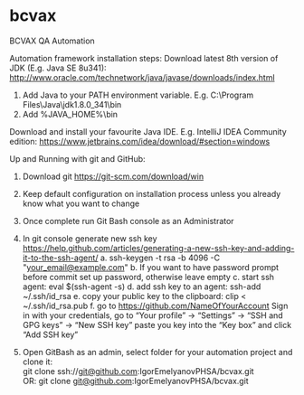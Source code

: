 # bcvax
BCVAX QA Automation

Automation framework installation steps:
Download latest 8th version of JDK (E.g. Java SE 8u341):
http://www.oracle.com/technetwork/java/javase/downloads/index.html
1. Add Java to your PATH environment variable. E.g. C:\Program Files\Java\jdk1.8.0_341\bin
2. Add   %JAVA_HOME%\bin

Download and install your favourite Java IDE. E.g. IntelliJ IDEA Community edition:
https://www.jetbrains.com/idea/download/#section=windows

Up and Running with git and GitHub:
1.	Download git https://git-scm.com/download/win
2.	Keep default configuration on installation process unless you already know what you want to change
3.	Once complete run Git Bash console as an Administrator
4.	In git console generate new ssh key https://help.github.com/articles/generating-a-new-ssh-key-and-adding-it-to-the-ssh-agent/ 
	a. ssh-keygen -t rsa -b 4096 -C "your_email@example.com" 
	b. If you want to have password prompt before commit set up password, otherwise leave empty 
	c. start ssh agent: eval $(ssh-agent -s)
	d. add ssh key to an agent: ssh-add ~/.ssh/id_rsa
	e. copy your public key to the clipboard:  clip < ~/.ssh/id_rsa.pub	
	f. 	go to https://github.com/NameOfYourAccount
	Sign in with your credentials, go to “Your profile” -> “Settings” -> “SSH and GPG keys” ->
	“New SSH key” paste you key into the “Key box” and click “Add SSH key”

5.	Open GitBash as an admin, select folder for your automation project and clone it: 	
git clone ssh://git@github.com:IgorEmelyanovPHSA/bcvax.git      
OR:
git clone git@github.com:IgorEmelyanovPHSA/bcvax.git
